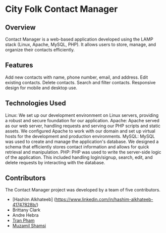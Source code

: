 # City Folk Contact Manager

## Overview

Contact Manager is a web-based application developed using the LAMP stack (Linux, Apache, MySQL, PHP). It allows users to store, manage, and organize their contacts efficiently.

## Features

Add new contacts with name, phone number, email, and address.
Edit existing contacts.
Delete contacts.
Search and filter contacts.
Responsive design for mobile and desktop use.

## Technologies Used
Linux: We set up our development environment on Linux servers, providing a robust and secure foundation for our application.
Apache: Apache served as our web server, handling requests and serving our PHP scripts and static assets. We configured Apache to work with our domain and set up virtual hosts for the development and production environments.
MySQL: MySQL was used to create and manage the application's database. We designed a schema that efficiently stores contact information and allows for quick retrieval and manipulation.
PHP: PHP was used to write the server-side logic of the application. This included handling login/signup, search, edit, and delete requests by interacting with the database.


## Contributors

The Contact Manager project was developed by a team of five contributors. 
- [Hashim Alkhateeb] (https://www.linkedin.com/in/hashim-alkhateeb-41747828b/)
- Brittany Clark
- Andre Hebra
- [Tran Pham](https://www.linkedin.com/in/tranpham9/)
- [Muzamil Shamsi](https://www.linkedin.com/in/muzamil-dev/)
